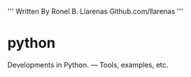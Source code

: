 '''
Written By Ronel B. Llarenas
Github.com/llarenas
'''

python
======

Developments in Python. — Tools, examples, etc.
